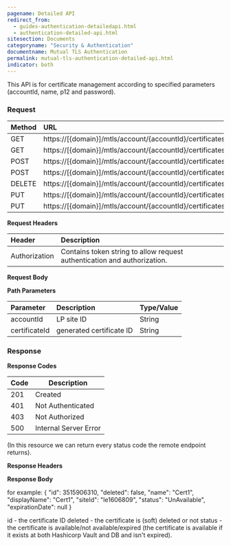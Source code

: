 ```yaml
---
pagename: Detailed API
redirect_from:
  - guides-authentication-detailedapi.html
  - authentication-detailed-api.html
sitesection: Documents
categoryname: "Security & Authentication"
documentname: Mutual TLS Authentication
permalink: mutual-tls-authentication-detailed-api.html
indicator: both
---
```


This API is for certificate management according to specified parameters (accountId, name, p12 and password).

### Request

 |Method|      URL|  
 |:--------  |:---  |
 |GET|  https://[{domain}]/mtls/account/{accountId}/certificates/{certificateId}  |
 |GET|  https://[{domain}]/mtls/account/{accountId}/certificates |
 |POST|  https://[{domain}]/mtls/account/{accountId}/certificates |
 |POST|  https://[{domain}]/mtls/account/{accountId}/certificates/byFile |
 |DELETE|  https://[{domain}]/mtls/account/{accountId}/certificates/{certificateId}  |
 |PUT|  https://[{domain}]/mtls/account/{accountId}/certificates/{certificateId}  |
 |PUT|  https://[{domain}]/mtls/account/{accountId}/certificates/byFile |


**Request Headers**

 |Header         |Description  |
 |:------|        :--------  |
 |Authorization|    Contains token string to allow request authentication and authorization.  |

**Request Body**


**Path Parameters**

 |Parameter|  Description|  Type/Value |
 |:------    |:--------    |:--------|
 |accountId|  LP site ID |   String |
 |certificateId|  generated certificate ID |   String |

### Response

**Response Codes** 

| Code | Description           |
|------|-----------------------|
| 201  | Created               |
| 401  | Not Authenticated     |
| 403  | Not Authorized        |
| 500  | Internal Server Error |

(In this resource we can return every status code the remote endpoint returns).

**Response Headers**

**Response Body**

for example:
{
    "id": 3515906310,
    "deleted": false,
    "name": "Cert1",
    "displayName": "Cert1",
    "siteId": "le1606809",
    "status": "UnAvailable",
    "expirationDate": null
}



id - the certificate ID
deleted - the certificate is (soft) deleted or not 
status - the certificate is available/not available/expired (the certificate is available if it exists at both Hashicorp Vault and DB and isn't expired).
